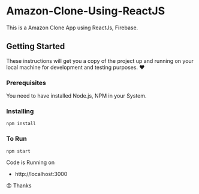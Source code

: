 # Amazon-Clone-Using-ReactJS

This is a Amazon Clone App using ReactJs, Firebase.

## Getting Started

These instructions will get you a copy of the project up and running on your local machine for development and testing purposes. :heart:

### Prerequisites

You need to have installed Node.js, NPM in your System.

### Installing
```
npm install
```

### To Run
```
npm start
```

Code is Running on 
+ http://localhost:3000

:heart_eyes: Thanks
